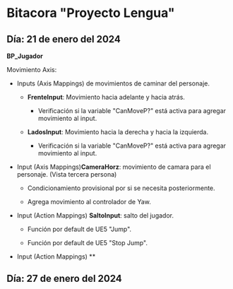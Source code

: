 # Bitacora "Proyecto Lengua"

## Día: 21 de enero del 2024
**BP_Jugador**

Movimiento Axis:
* Inputs (Axis Mappings) de movimientos de caminar del personaje.

    * **FrenteInput**: Movimiento hacia adelante y hacia atrás.
        * Verificación si la variable "CanMoveP?" está activa para agregar movimiento al input.

    * **LadosInput**: Movimiento hacia la derecha y hacia la izquierda.
        * Verificación si la variable "CanMoveP?" está activa para agregar movimiento al input.

* Input (Axis Mappings)**CameraHorz**: movimiento de camara para el personaje. (Vista tercera persona)
    
    * Condicionamiento provisional por si se necesita posteriormente.

    * Agrega movimiento al controlador de Yaw.

* Input (Action Mappings) **SaltoInput**: salto del jugador.
    
    * Función por default de UE5 "Jump".

    * Función por default de UE5 "Stop Jump".

* Input (Action Mappings) **

## Día: 27 de enero del 2024